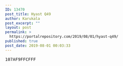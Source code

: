 ```yaml
---
ID: 13470
post_title: Hyast Q49
author: Karukala
post_excerpt: ""
layout: post
permalink: >
  https://portalrepository.com/2019/08/01/hyast-q49/
published: true
post_date: 2019-08-01 00:03:33
---
```

<pre>107AF9FFCFFF</pre>